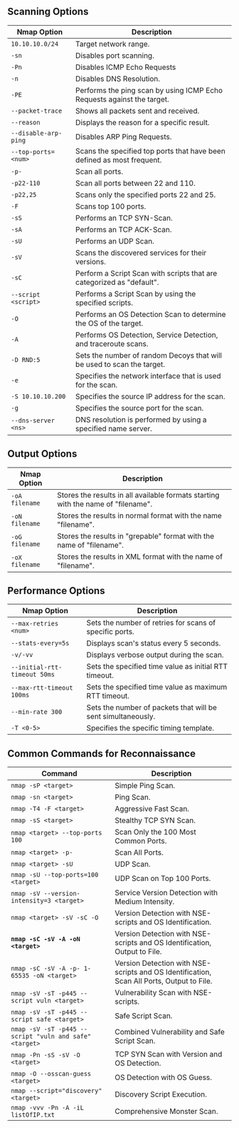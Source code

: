 <h2>Scanning Options</h2>
<div class="table-responsive"><table class="table table-striped text-left">
<thead>
<tr>
<th><strong>Nmap Option</strong></th>
<th><strong>Description</strong></th>
</tr>
</thead>
<tbody>
<tr>
<td><code>10.10.10.0/24</code></td>
<td>Target network range.</td>
</tr>
<tr>
<td><code>-sn</code></td>
<td>Disables port scanning.</td>
</tr>
<tr>
<td><code>-Pn</code></td>
<td>Disables ICMP Echo Requests</td>
</tr>
<tr>
<td><code>-n</code></td>
<td>Disables DNS Resolution.</td>
</tr>
<tr>
<td><code>-PE</code></td>
<td>Performs the ping scan by using ICMP Echo Requests against the target.</td>
</tr>
<tr>
<td><code>--packet-trace</code></td>
<td>Shows all packets sent and received.</td>
</tr>
<tr>
<td><code>--reason</code></td>
<td>Displays the reason for a specific result.</td>
</tr>
<tr>
<td><code>--disable-arp-ping</code></td>
<td>Disables ARP Ping Requests.</td>
</tr>
<tr>
<td><code>--top-ports=&lt;num&gt;</code></td>
<td>Scans the specified top ports that have been defined as most frequent.</td>
</tr>
<tr>
<td><code>-p-</code></td>
<td>Scan all ports.</td>
</tr>
<tr>
<td><code>-p22-110</code></td>
<td>Scan all ports between 22 and 110.</td>
</tr>
<tr>
<td><code>-p22,25</code></td>
<td>Scans only the specified ports 22 and 25.</td>
</tr>
<tr>
<td><code>-F</code></td>
<td>Scans top 100 ports.</td>
</tr>
<tr>
<td><code>-sS</code></td>
<td>Performs an TCP SYN-Scan.</td>
</tr>
<tr>
<td><code>-sA</code></td>
<td>Performs an TCP ACK-Scan.</td>
</tr>
<tr>
<td><code>-sU</code></td>
<td>Performs an UDP Scan.</td>
</tr>
<tr>
<td><code>-sV</code></td>
<td>Scans the discovered services for their versions.</td>
</tr>
<tr>
<td><code>-sC</code></td>
<td>Perform a Script Scan with scripts that are categorized as "default".</td>
</tr>
<tr>
<td><code>--script &lt;script&gt;</code></td>
<td>Performs a Script Scan by using the specified scripts.</td>
</tr>
<tr>
<td><code>-O</code></td>
<td>Performs an OS Detection Scan to determine the OS of the target.</td>
</tr>
<tr>
<td><code>-A</code></td>
<td>Performs OS Detection, Service Detection, and traceroute scans.</td>
</tr>
<tr>
<td><code>-D RND:5</code></td>
<td>Sets the number of random Decoys that will be used to scan the target.</td>
</tr>
<tr>
<td><code>-e</code></td>
<td>Specifies the network interface that is used for the scan.</td>
</tr>
<tr>
<td><code>-S 10.10.10.200</code></td>
<td>Specifies the source IP address for the scan.</td>
</tr>
<tr>
<td><code>-g</code></td>
<td>Specifies the source port for the scan.</td>
</tr>
<tr>
<td><code>--dns-server &lt;ns&gt;</code></td>
<td>DNS resolution is performed by using a specified name server.</td>
</tr>
</tbody>
</table></div>
<h2>Output Options</h2>
<div class="table-responsive"><table class="table table-striped text-left">
<thead>
<tr>
<th><strong>Nmap Option</strong></th>
<th><strong>Description</strong></th>
</tr>
</thead>
<tbody>
<tr>
<td><code>-oA filename</code></td>
<td>Stores the results in all available formats starting with the name of "filename".</td>
</tr>
<tr>
<td><code>-oN filename</code></td>
<td>Stores the results in normal format with the name "filename".</td>
</tr>
<tr>
<td><code>-oG filename</code></td>
<td>Stores the results in "grepable" format with the name of "filename".</td>
</tr>
<tr>
<td><code>-oX filename</code></td>
<td>Stores the results in XML format with the name of "filename".</td>
</tr>
</tbody>
</table></div>
<h2>Performance Options</h2>
<div class="table-responsive"><table class="table table-striped text-left">
<thead>
<tr>
<th><strong>Nmap Option</strong></th>
<th><strong>Description</strong></th>
</tr>
</thead>
<tbody>
<tr>
<td><code>--max-retries &lt;num&gt;</code></td>
<td>Sets the number of retries for scans of specific ports.</td>
</tr>
<tr>
<td><code>--stats-every=5s</code></td>
<td>Displays scan's status every 5 seconds.</td>
</tr>
<tr>
<td><code>-v/-vv</code></td>
<td>Displays verbose output during the scan.</td>
</tr>
<tr>
<td><code>--initial-rtt-timeout 50ms</code></td>
<td>Sets the specified time value as initial RTT timeout.</td>
</tr>
<tr>
<td><code>--max-rtt-timeout 100ms</code></td>
<td>Sets the specified time value as maximum RTT timeout.</td>
</tr>
<tr>
<td><code>--min-rate 300</code></td>
<td>Sets the number of packets that will be sent simultaneously.</td>
</tr>
<tr>
<td><code>-T &lt;0-5&gt;</code></td>
<td>Specifies the specific timing template.</td>
</tr>
</tbody>
</table>
</div>
<h2>Common Commands for Reconnaissance</h2>
<div class="table-responsive"><table class="table table-striped text-left">
<thead>
<tr>
<th><strong>Command</strong></th>
<th><strong>Description</strong></th>
</tr>
</thead>
<tbody>
<tr>
<td><code>nmap -sP &lt;target&gt;</code></td>
<td>Simple Ping Scan. <!-- Discover live hosts using a simple ping scan. --></td>
</tr>
<tr>
<td><code>nmap -sn &lt;target&gt;</code></td>
<td>Ping Scan. <!-- Perform a ping scan (no port scan) to determine which hosts are up. --></td>
</tr>
<tr>
<td><code>nmap -T4 -F &lt;target&gt;</code></td>
<td>Aggressive Fast Scan. <!-- Perform a fast scan with aggressive timing options to discover open ports on live hosts. --></td>
</tr>
<tr>
<td><code>nmap -sS &lt;target&gt;</code></td>
<td>Stealthy TCP SYN Scan. <!-- Stealthy scan using TCP SYN packets to discover open ports without completing the full connection. --></td>
</tr>
<tr>
<td><code>nmap &lt;target&gt; --top-ports 100</code></td>
<td>Scan Only the 100 Most Common Ports. <!-- Scan only the top 100 most common ports -->
</td>
</tr>
<tr>
<td><code>nmap &lt;target&gt; -p-</code></td>
<td>Scan All Ports. <!-- Scan all 65535 ports on the target. Can take longer to complete. --></td>
</tr>
<tr>
<td><code>nmap &lt;target&gt; -sU</code></td>
<td>UDP Scan. <!-- Scan for open UDP ports on the target. --></td>
</tr>
<tr>
<td><code>nmap -sU --top-ports=100 &lt;target&gt;</code></td>
<td>UDP Scan on Top 100 Ports. <!-- Discover UDP services by scanning the top 100 ports. --></td>
</tr>
<tr>
<td><code>nmap -sV --version-intensity=3 &lt;target&gt;</code></td>
<td>Service Version Detection with Medium Intensity. <!-- Perform service version detection with medium intensity to balance accuracy and speed. --></td>
</tr>
<tr>
<td><code>nmap &lt;target&gt; -sV -sC -O</code></td>
<td>Version Detection with NSE-scripts and OS Identification. <!-- Identify service versions, run default NSE scripts, and attempt OS detection. --></td>
</tr>
<tr>
<td><code><strong>nmap -sC -sV -A -oN &lt;target&gt;</strong></code></td>
<td>Version Detection with NSE-scripts and OS Identification, Output to File. <!-- Run default NSE scripts, identify service versions, attempt OS detection, and save output to a file. --></td>
</tr>
<tr>
<td><code>nmap -sC -sV -A -p- 1-65535 -oN &lt;target&gt;</code></td>
<td>Version Detection with NSE-scripts and OS Identification, Scan All Ports, Output to File. <!-- Similar to the above command, but scans all 65535 ports on the target. --></td>
</tr>
<tr>
<td><code>nmap -sV -sT -p445 --script vuln &lt;target&gt;</code></td>
<td>Vulnerability Scan with NSE-scripts. <!-- Scan port 445 (commonly associated with SMB) and run vulnerability detection scripts. --></td>
</tr>
<tr>
<td><code>nmap -sV -sT -p445 --script safe &lt;target&gt;</code></td>
<td>Safe Script Scan. <!-- Scan port 445 (commonly associated with SMB) and run safe scripts for non-intrusive information gathering. --></td>
</tr>
<tr>
<td><code>nmap -sV -sT -p445 --script "vuln and safe" &lt;target&gt;</code></td>
<td>Combined Vulnerability and Safe Script Scan. <!-- Scan port 445 (commonly associated with SMB) and run both vulnerability detection and safe scripts. --></td>
</tr>
<tr>
<td><code>nmap -Pn -sS -sV -O &lt;target&gt;</code></td>
<td>TCP SYN Scan with Version and OS Detection. <!-- Perform a TCP SYN scan with service version detection and OS detection, skipping host discovery. --></td>
</tr>
<tr>
<td><code>nmap -O --osscan-guess &lt;target&gt;</code></td>
<td>OS Detection with OS Guess. <!-- Attempt to guess the OS of the target without pinging. --></td>
</tr>
<tr>
<td><code>nmap --script="discovery" &lt;target&gt;</code></td>
<td>Discovery Script Execution. <!-- Run discovery scripts to gather additional information about the target network. --></td>
</tr>
<tr>
<td><code>nmap -vvv -Pn -A -iL listOfIP.txt</code></td>
<td>Comprehensive Monster Scan. <!-- Perform an aggressive scan including OS detection, service version detection, script scanning, and host discovery on a list of targets from a file. --></td>
</tr>
</tbody>
</table>
</div>
